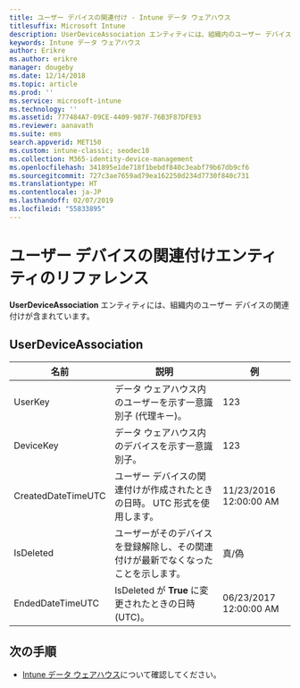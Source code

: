 ```yaml
---
title: ユーザー デバイスの関連付け - Intune データ ウェアハウス
titlesuffix: Microsoft Intune
description: UserDeviceAssociation エンティティには、組織内のユーザー デバイスの関連付けが含まれています。
keywords: Intune データ ウェアハウス
author: Erikre
ms.author: erikre
manager: dougeby
ms.date: 12/14/2018
ms.topic: article
ms.prod: ''
ms.service: microsoft-intune
ms.technology: ''
ms.assetid: 777484A7-09CE-4409-987F-76B3F87DFE93
ms.reviewer: aanavath
ms.suite: ems
search.appverid: MET150
ms.custom: intune-classic; seodec18
ms.collection: M365-identity-device-management
ms.openlocfilehash: 341895e1de718f1bebdf840c3eabf79b67db9cf6
ms.sourcegitcommit: 727c3ae7659ad79ea162250d234d7730f840c731
ms.translationtype: HT
ms.contentlocale: ja-JP
ms.lasthandoff: 02/07/2019
ms.locfileid: "55833895"
---
```

# <a name="reference-for-user-device-association-entity"></a>ユーザー デバイスの関連付けエンティティのリファレンス

**UserDeviceAssociation** エンティティには、組織内のユーザー デバイスの関連付けが含まれています。

## <a name="userdeviceassociation"></a>UserDeviceAssociation


|        名前        |                                           説明                                            |        例         |
|--------------------|--------------------------------------------------------------------------------------------------|------------------------|
|      UserKey       |              データ ウェアハウス内のユーザーを示す一意識別子 (代理キー)。               |          123           |
|     DeviceKey      |                      データ ウェアハウス内のデバイスを示す一意識別子。                      |          123           |
| CreatedDateTimeUTC |           ユーザー デバイスの関連付けが作成されたときの日時。 UTC 形式を使用します。           | 11/23/2016 12:00:00 AM |
|     IsDeleted      | ユーザーがそのデバイスを登録解除し、その関連付けが最新でなくなったことを示します。 |       真/偽       |
|  EndedDateTimeUTC  |              IsDeleted が <strong>True</strong> に変更されたときの日時 (UTC)。               | 06/23/2017 12:00:00 AM |

## <a name="next-steps"></a>次の手順

- [Intune データ ウェアハウス](reports-nav-create-intune-reports.md)について確認してください。
